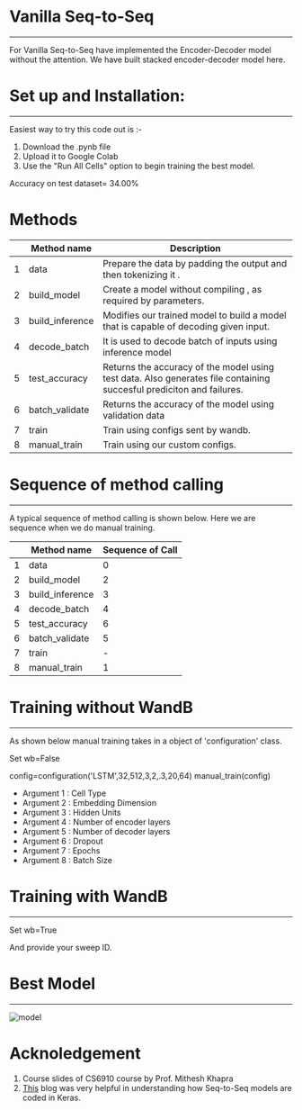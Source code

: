# Vanilla Seq-to-Seq
----------------------------------------------------
 For Vanilla Seq-to-Seq have implemented the Encoder-Decoder model without the attention. We have built stacked encoder-decoder model here.
# Set up and Installation: #
----------------------------------------------------
Easiest way to try this code out is :-
1. Download the .pynb file
2. Upload it to Google Colab
3. Use the "Run All Cells" option to begin training the best model.

Accuracy on test dataset= 34.00%

# Methods #
|   | Method name     | Description                                                                                                          |
|---|-----------------|----------------------------------------------------------------------------------------------------------------------|
| 1 | data            | Prepare the data by padding the output and then tokenizing it .                                                      |
| 2 | build_model     | Create a model without compiling , as required by parameters.                                                        |
| 3 | build_inference | Modifies our trained model to build a model that is capable of decoding given input.                                          |
| 4 | decode_batch    | It is used to decode batch of inputs using inference model                                                           |
| 5 | test_accuracy   | Returns the accuracy of the model using test data. Also generates file containing succesful prediciton and failures.  |
| 6 | batch_validate  | Returns the accuracy of the model using validation data                                                              |
| 7 | train           | Train using configs sent by wandb.                                                                                   |
| 8 | manual_train    | Train using our custom configs.                                                                                      |

# Sequence of method calling #
-------------------------------------------------------
A typical sequence of method calling is shown below. Here we are sequence when we do manual training.

|   | Method name     | Sequence of Call |
|---|-----------------|------------------|
| 1 | data            | 0                |
| 2 | build_model     | 2                |
| 3 | build_inference | 3                |
| 4 | decode_batch    | 4                |
| 5 | test_accuracy   | 6                |
| 6 | batch_validate  | 5                |
| 7 | train           | -                |
| 8 | manual_train    | 1                |

# Training without WandB #
-----------------------------------------------------
As shown below manual training takes in a object of 'configuration' class.

Set wb=False


config=configuration('LSTM',32,512,3,2,.3,20,64)
manual_train(config)

- Argument 1 : Cell Type
- Argument 2 : Embedding Dimension
- Argument 3 : Hidden Units
- Argument 4 : Number of encoder layers
- Argument 5 : Number of decoder layers
- Argument 6 : Dropout
- Argument 7 : Epochs
- Argument 8 : Batch Size

# Training with WandB #
-------------------------------------------------------
Set wb=True

And provide your sweep ID.

# Best Model #
----------------------------------------------------
![model](https://user-images.githubusercontent.com/12824938/119309723-4b516180-bc8c-11eb-9d5e-4a8781bf6e82.png)



# Acknoledgement #
1. Course slides of CS6910 course by Prof. Mithesh Khapra
2. [This](https://keras.io/examples/nlp/lstm_seq2seq/)  blog was very helpful in understanding how Seq-to-Seq models are coded in Keras. 
